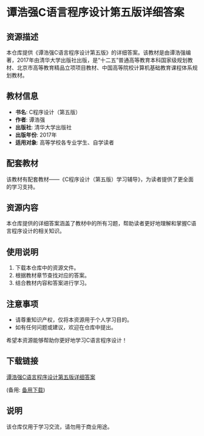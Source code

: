 # 谭浩强C语言程序设计第五版详细答案

## 资源描述

本仓库提供《谭浩强C语言程序设计第五版》的详细答案。该教材是由谭浩强编著，2017年由清华大学出版社出版，是“十二五”普通高等教育本科国家级规划教材、北京市高等教育精品立项项目教材、中国高等院校计算机基础教育课程体系规划教材。

## 教材信息

- **书名**: C程序设计（第五版）
- **作者**: 谭浩强
- **出版社**: 清华大学出版社
- **出版年份**: 2017年
- **适用对象**: 高等学校各专业学生、自学读者

## 配套教材

该教材有配套教材——《C程序设计（第五版）学习辅导》，为读者提供了更全面的学习支持。

## 资源内容

本仓库提供的详细答案涵盖了教材中的所有习题，帮助读者更好地理解和掌握C语言程序设计的相关知识。

## 使用说明

1. 下载本仓库中的资源文件。
2. 根据教材章节查找对应的答案。
3. 结合教材内容和答案进行学习。

## 注意事项

- 请尊重知识产权，仅将本资源用于个人学习目的。
- 如有任何问题或建议，欢迎在仓库中提出。

希望本资源能够帮助你更好地学习C语言程序设计！

## 下载链接
[谭浩强C语言程序设计第五版详细答案](https://pan.quark.cn/s/55e504a508a4) 

(备用: [备用下载](https://pan.baidu.com/s/1WtLf6euTvX-IgBw1BrwacQ?pwd=1234))

## 说明

该仓库仅用于学习交流，请勿用于商业用途。
